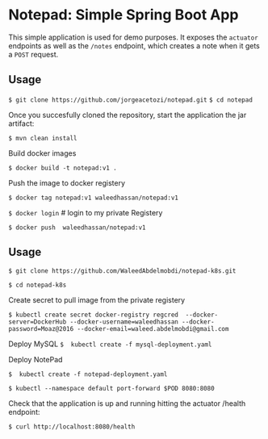 # Notepad: Simple Spring Boot App

This simple application is used for demo purposes. It exposes the `actuator` endpoints as well as the `/notes` endpoint, which creates a note when it gets a `POST` request.

## Usage


`$ git clone https://github.com/jorgeacetozi/notepad.git`
`$ cd notepad`

Once you succesfully cloned the repository, start the application the jar artifact:

`$ mvn clean install`


Build docker images

`$ docker build -t notepad:v1 .`

Push the image to docker registery

`$ docker tag notepad:v1 waleedhassan/notepad:v1`

`$ docker login` # login to my private Registery 

`$ docker push  waleedhassan/notepad:v1`

## Usage 

`$ git clone https://github.com/WaleedAbdelmobdi/notepad-k8s.git `

`$ cd notepad-k8s `

Create secret to pull image from the private registery

`$ kubectl create secret docker-registry regcred  --docker-server=DockerHub --docker-username=waleedhassan --docker-password=Moaz@2016 --docker-email=waleed.abdelmobdi@gmail.com `

Deploy MySQL 
`$  kubectl create -f mysql-deployment.yaml`

Deploy NotePad

`$  kubectl create -f notepad-deployment.yaml` 

`$ kubectl --namespace default port-forward $POD 8080:8080 `

Check that the application is up and running hitting the actuator /health endpoint:

`$ curl http://localhost:8080/health`
